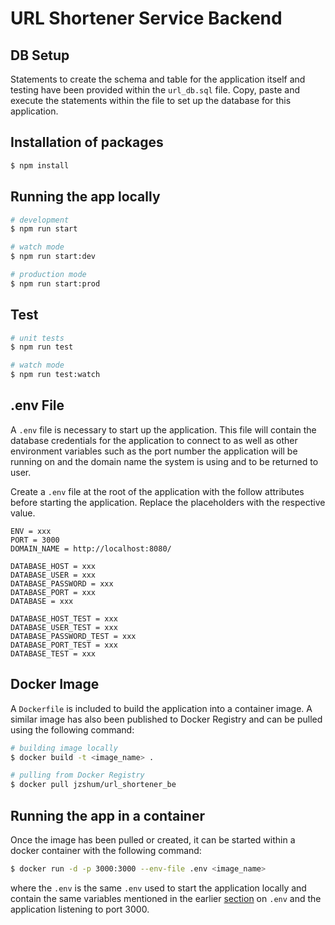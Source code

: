 # URL Shortener Service Backend

## DB Setup

Statements to create the schema and table for the application itself and testing have been provided within the `url_db.sql` file. Copy, paste and execute the statements within the file to set up the database for this application.

## Installation of packages

```bash
$ npm install
```

## Running the app locally

```bash
# development
$ npm run start

# watch mode
$ npm run start:dev

# production mode
$ npm run start:prod
```

## Test

```bash
# unit tests
$ npm run test

# watch mode
$ npm run test:watch
```

## .env File

A `.env` file is necessary to start up the application. This file will contain the database credentials for the application to connect to as well as other environment variables such as the port number the application will be running on and the domain name the system is using and to be returned to user.

Create a `.env` file at the root of the application with the follow attributes before starting the application. Replace the placeholders with the respective value.

```
ENV = xxx
PORT = 3000
DOMAIN_NAME = http://localhost:8080/

DATABASE_HOST = xxx
DATABASE_USER = xxx
DATABASE_PASSWORD = xxx
DATABASE_PORT = xxx
DATABASE = xxx

DATABASE_HOST_TEST = xxx
DATABASE_USER_TEST = xxx
DATABASE_PASSWORD_TEST = xxx
DATABASE_PORT_TEST = xxx
DATABASE_TEST = xxx
```

## Docker Image

A `Dockerfile` is included to build the application into a container image. A similar image has also been published to Docker Registry and can be pulled using the following command:

```bash
# building image locally
$ docker build -t <image_name> .

# pulling from Docker Registry
$ docker pull jzshum/url_shortener_be
```

## Running the app in a container

Once the image has been pulled or created, it can be started within a docker container with the following command:

```bash
$ docker run -d -p 3000:3000 --env-file .env <image_name>
```

where the `.env` is the same `.env` used to start the application locally and contain the same variables mentioned in the earlier [section](#env-file) on `.env` and the application listening to port 3000.
